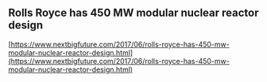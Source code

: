 ## Rolls Royce has 450 MW modular nuclear reactor design
  
  [https://www.nextbigfuture.com/2017/06/rolls-royce-has-450-mw-modular-nuclear-reactor-design.html](https://www.nextbigfuture.com/2017/06/rolls-royce-has-450-mw-modular-nuclear-reactor-design.html)